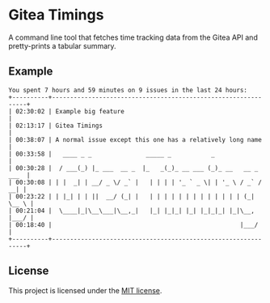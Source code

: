 # Gitea Timings

A command line tool that fetches time tracking data from the Gitea API and
pretty-prints a tabular summary.

## Example

```
You spent 7 hours and 59 minutes on 9 issues in the last 24 hours:
+----------+---------------------------------------------------------------+
| 02:30:02 | Example big feature                                           |
| 02:13:17 | Gitea Timings                                                 |
| 00:38:07 | A normal issue except this one has a relatively long name     |
| 00:33:58 |   ____ _ _               _____ _           _                  |
| 00:30:28 |  / ___(_) |_ ___  __ _  |_   _(_)_ __ ___ (_)_ __   __ _ ___  |
| 00:30:08 | | |  _| | __/ _ \/ _` |   | | | | '_ ` _ \| | '_ \ / _` / __| |
| 00:23:22 | | |_| | | ||  __/ (_| |   | | | | | | | | | | | | | (_| \__ \ |
| 00:21:04 |  \____|_|\__\___|\__,_|   |_| |_|_| |_| |_|_|_| |_|\__, |___/ |
| 00:18:40 |                                                    |___/      |
+----------+---------------------------------------------------------------+
```

## License

This project is licensed under the [MIT license](LICENSE-MIT).
